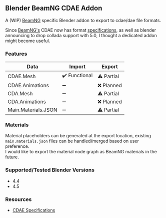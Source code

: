 ## Blender BeamNG CDAE Addon

A (WIP) [BeamNG](https://www.beamng.com/game/) specific Blender addon to export to cdae/dae file formats.

Since [BeamNG's](https://www.beamng.com/game/) CDAE now has format [specifications](https://documentation.beamng.com/modding/file_formats/cdae/), as well as blender announcing to drop collada support with 5.0, I thought a dedicated addon might become useful.

### Features
| Data | Import | Export |
| --- | --- | --- |
| CDAE.Mesh | ✔️ Functional | ⚠️ Partial |
| CDAE.Animations | ➖ | ❌ Planned |
| CDA.Mesh | ➖ | ⚠️ Partial |
| CDA.Animations | ➖ | ❌ Planned |
| Main.Materials.JSON | ➖ | ⚠️ Partial |

### Materials
Material placeholders can be generated at the export location, existing `main.materials.json` files can be handled/merged based on user preference.\
I would like to export the material node graph as BeamNG materials in the future.

### Supported/Tested Blender Versions
- 4.4
- 4.5

### Resources
- [CDAE Specifications](https://documentation.beamng.com/modding/file_formats/cdae/)
